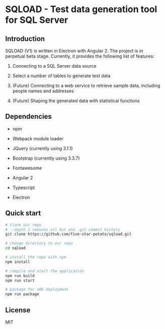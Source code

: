 # SQLOAD - Test data generation tool for SQL Server

## Introduction

SQLOAD (V1) is written in Electron with Angular 2. The project is in perpetual beta stage. Currently, it provides the following list of features:

1. Connecting to a SQL Server data source

1. Select a number of tables to generate test data

1. (Future) Connecting to a web service to retrieve sample data, including people names and addresses

1. (Future) Shaping the generated data with statistical functions

## Dependencies

- npm

- Webpack module loader

- JQuery (currently using 3.1.1)

- Bootstrap (currently using 3.3.7)

- Fontawesome

- Angular 2

- Typescript

- Electron

## Quick start

```bash
# clone our repo
# --depth 1 removes all but one .git commit history
git clone https://github.com/five-star-potato/sqload.git

# change directory to our repo
cd sqload

# install the repo with npm
npm install

# compile and start the application
npm run build
npm run start

# package for x86 deployment
npm run package
```
## License

MIT



